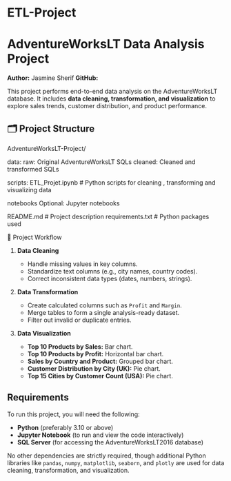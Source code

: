 # ETL-Project
# AdventureWorksLT Data Analysis Project

**Author:** Jasmine Sherif
**GitHub:** 

This project performs end-to-end data analysis on the AdventureWorksLT database. It includes **data cleaning, transformation, and visualization** to explore sales trends, customer distribution, and product performance.  


## 🗂 Project Structure

AdventureWorksLT-Project/

data:
 raw: Original AdventureWorksLT SQLs
 cleaned: Cleaned and transformed SQLs

scripts:
ETL_Projet.ipynb # Python scripts for cleaning , transforming and visualizing data

notebooks Optional: Jupyter notebooks

README.md # Project description
requirements.txt # Python packages used


 🔹 Project Workflow

1. **Data Cleaning**
   - Handle missing values in key columns.
   - Standardize text columns (e.g., city names, country codes).
   - Correct inconsistent data types (dates, numbers, strings).

2. **Data Transformation**
   - Create calculated columns such as `Profit` and `Margin`.
   - Merge tables to form a single analysis-ready dataset.
   - Filter out invalid or duplicate entries.

3. **Data Visualization**
   - **Top 10 Products by Sales:** Bar chart.
   - **Top 10 Products by Profit:** Horizontal bar chart.
   - **Sales by Country and Product:** Grouped bar chart.
   - **Customer Distribution by City (UK):** Pie chart.
   - **Top 15 Cities by Customer Count (USA):** Pie chart.

## Requirements

To run this project, you will need the following:

- **Python** (preferably 3.10 or above)  
- **Jupyter Notebook** (to run and view the code interactively)  
- **SQL Server** (for accessing the AdventureWorksLT2016 database)  

No other dependencies are strictly required, though additional Python libraries like `pandas`, `numpy`, `matplotlib`, `seaborn`, and `plotly` are used for data cleaning, transformation, and visualization.


